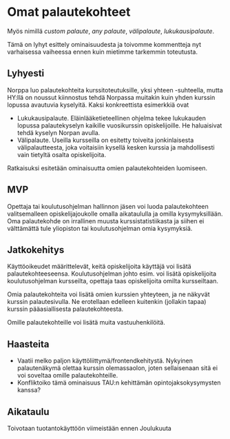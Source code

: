 # Omat palautekohteet

Myös nimillä _custom palaute_, _any palaute_, _välipalaute_, _lukukausipalaute_.

Tämä on lyhyt esittely ominaisuudesta ja toivomme kommentteja nyt varhaisessa vaiheessa ennen kuin mietimme tarkemmin toteutusta.

## Lyhyesti

Norppa luo palautekohteita kurssitoteutuksille, yksi yhteen -suhteella, mutta HY:llä on noussut kiinnostus tehdä Norpassa muitakin kuin yhden kurssin lopussa avautuvia kyselyitä.
Kaksi konkreettista esimerkkiä ovat

- Lukukausipalaute. Eläinlääketieteellinen ohjelma tekee lukukauden lopussa palautekyselyn kaikille vuosikurssin opiskelijoille. He haluaisivat tehdä kyselyn Norpan avulla.
- Välipalaute. Useilla kursseilla on esitetty toiveita jonkinlaisesta välipalautteesta, joka voitaisiin kysellä kesken kurssia ja mahdollisesti vain tietyltä osalta opiskelijoita.

Ratkaisuksi esitetään ominaisuutta omien palautekohteiden luomiseen.

## MVP

Opettaja tai koulutusohjelman hallinnon jäsen voi luoda palautekohteen valitsemalleen opiskelijajoukolle omalla aikataululla ja omilla kysymyksillään.
Oma palautekohde on irrallinen muusta kurssistatistiikasta ja siihen ei välttämättä tule yliopiston tai koulutusohjelman omia kysymyksiä.

## Jatkokehitys

Käyttöoikeudet määrittelevät, keitä opiskelijoita käyttäjä voi lisätä palautekohteeseensa.
Koulutusohjelman johto esim. voi lisätä opiskelijoita koulutusohjelman kursseilta, opettaja taas opiskelijoita omilta kursseiltaan.

Omia palautekohteita voi lisätä omien kurssien yhteyteen, ja ne näkyvät kurssin palautesivulla. Ne erotellaan edelleen kuitenkin (jollakin tapaa) kurssin pääasiallisesta palautekohteesta.

Omille palautekohteille voi lisätä muita vastuuhenkilöitä.

## Haasteita

- Vaatii melko paljon käyttöliittymä/frontendkehitystä. Nykyinen palautenäkymä olettaa kurssin olemassaolon, joten sellaisenaan sitä ei voi soveltaa omille palautekohteille.
- Konfliktoiko tämä ominaisuus TAU:n kehittämän opintojaksokysymysten kanssa?

## Aikataulu

Toivotaan tuotantokäyttöön viimeistään ennen Joulukuuta
